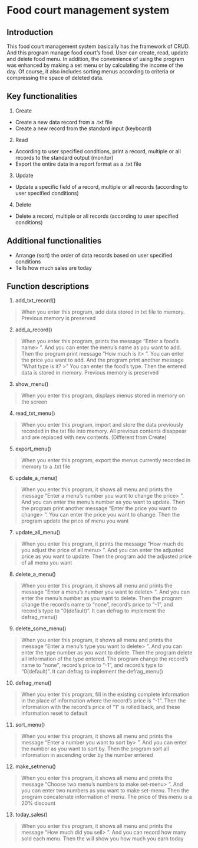 # Food court management system

## Introduction
This food court management system basically has the framework of CRUD. And this program manage food court’s food. User can create, read, update and delete food menu. In addition, the convenience of using the program was enhanced by making a set menu or by calculating the income of the day. Of course, it also includes sorting menus according to criteria or compressing the space of deleted data. 



## Key functionalities
1. Create
+ Create a new data record from a .txt file 
+ Create a new record from the standard input (keyboard) 
2. Read
+ According to user specified conditions, print a record, multiple or all records to the standard output (monitor)
+ Export the entire data in a report format as a .txt file  
3. Update
+ Update a specific field of a record, multiple or all records (according to user specified conditions) 
4. Delete
+ Delete a record, multiple or all records (according to user specified conditions) 



## Additional functionalities
+ Arrange (sort) the order of data records based on user specified conditions 
+ Tells how much sales are today



## Function descriptions
1. add_txt_record()
>  When you enter this program, add data stored in txt file to memory. Previous memory is preserved
2. add_a_record()
> When you enter this program, prints the message “Enter a food’s name> ”. And you can enter the menu’s name as you want to add. Then the program print message “How much is it> ”. You can enter the price you want to add. And the program print another message “What type is it? >” You can enter the food’s type. Then the entered data is stored in memory. Previous memory is preserved 
3. show_menu()
> When you enter this program, displays menus stored in memory on the screen 
4. read_txt_menu()
> When you enter this program, import and store the data previously recorded in the txt file into memory. All previous contents disappear and are replaced with new contents. (Different from Create)
5. export_menu() 
> When you enter this program, export the menus currently recorded in memory to a .txt file 
6. update_a_menu() 
> When you enter this program, it shows all menu and prints the message “Enter a menu’s number you want to change the price> ”. And you can enter the menu’s number as you want to update. Then the program print another message “Enter the price you want to change> ”. You can enter the price you want to change. Then the program update the price of menu you want
7. update_all_menu()
> When you enter this program, it prints the message “How much do you adjust the price of all menu> ”. And you can enter the adjusted price as you want to update. Then the program add the adjusted price of all menu you want
8. delete_a_menu() 
> When you enter this program, it shows all menu and prints the message “Enter a menu’s number you want to delete> ”. And you can enter the menu’s number as you want to delete. Then the program change the record’s name to “none”, record’s price to “-1”, and record’s type to “0(default)”. It can defrag to implement the defrag_menu()
9. delete_some_menu()
> When you enter this program, it shows all menu and prints the message “Enter a menu’s type you want to delete> ”. And you can enter the type number as you want to delete. Then the program delete all information of the type entered. The program change the record’s name to “none”, record’s price to “-1”, and record’s type to “0(default)”. It can defrag to implement the defrag_menu()
10. defrag_menu()
>  When you enter this program, fill in the existing complete information in the place of information where the record’s price is “-1”.  Then the information with the record’s price of “1” is rolled back, and these information reset to default
11. sort_menu()
>  When you enter this program, it shows all menu and prints the message “Enter a number you want to sort by> ”. And you can enter the number as you want to sort by. Then the program sort all information in ascending order by the number entered
12. make_setmenu()
> When you enter this program, it shows all menu and prints the message “Choose two menu’s numbers to make set-menu> ”. And you can enter two numbers as you want to make set-menu. Then the program concatenate information of menu. The price of this menu is a 20% discount
13. today_sales() 
> When you enter this program, it shows all menu and prints the message “How much did you sell> ”. And you can record how many sold each menu. Then the will show you how much you earn today
 
